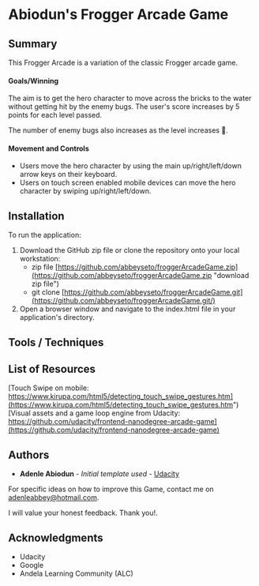 
# Abiodun's Frogger Arcade Game

## Summary
This Frogger Arcade is a variation of the classic Frogger arcade game.

#### Goals/Winning
The aim is to get the hero character to move across the bricks to the water without getting hit by the enemy bugs. The user's score increases by 5 points for each level passed. 

The number of enemy bugs also increases as the level increases 🤪.

#### Movement and Controls
* Users move the hero character by using the main up/right/left/down arrow keys on their keyboard.
* Users on touch screen enabled mobile devices can move the hero character by swiping up/right/left/down.

## Installation
To run the application:

1. Download the GitHub zip file or clone the repository onto your local workstation:
	* zip file [https://github.com/abbeyseto/froggerArcadeGame.zip](https://github.com/abbeyseto/froggerArcadeGame.zip "download zip file")
	* git clone [https://github.com/abbeyseto/froggerArcadeGame.git](https://github.com/abbeyseto/froggerArcadeGame.git/)
2. Open a browser window and navigate to the index.html file in your application's directory.

## Tools / Techniques


## List of Resources
[Touch Swipe on mobile: https://www.kirupa.com/html5/detecting_touch_swipe_gestures.htm](https://www.kirupa.com/html5/detecting_touch_swipe_gestures.htm")  
[Visual assets and a game loop engine from Udacity: https://github.com/udacity/frontend-nanodegree-arcade-game](https://github.com/udacity/frontend-nanodegree-arcade-game)

## Authors

* **Adenle Abiodun** - *Initial template used* - [Udacity](https://www.udacity.com/)

For specific ideas on how to improve this Game, contact me on adenleabbey@hotmail.com.

I will value your honest feedback. Thank you!.

## Acknowledgments

* Udacity
* Google
* Andela Learning Community (ALC)